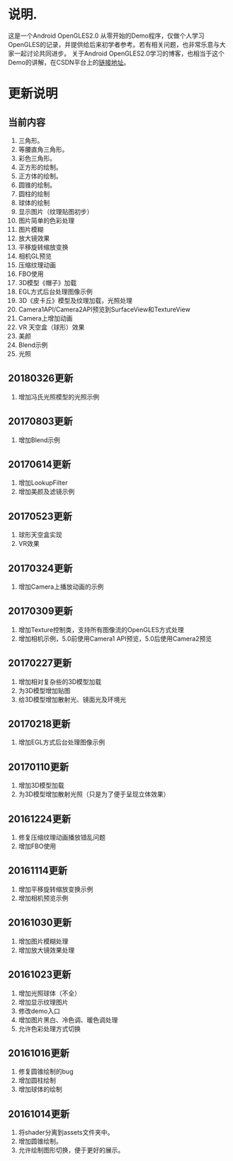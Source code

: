 # 说明.
这是一个Android OpenGLES2.0 从零开始的Demo程序，仅做个人学习OpenGLES的记录，并提供给后来初学者参考。若有相关问题，也非常乐意与大家一起讨论共同进步。
关于Android OpenGLES2.0学习的博客，也相当于这个Demo的讲解，在CSDN平台上的[链接地址](http://blog.csdn.net/junzia/article/category/6462864)。

# 更新说明
## 当前内容
1. 三角形。
2. 等腰直角三角形。
3. 彩色三角形。
4. 正方形的绘制。
5. 正方体的绘制。
6. 圆锥的绘制。
7. 圆柱的绘制
8. 球体的绘制
9. 显示图片（纹理贴图初步）
10. 图片简单的色彩处理
11. 图片模糊
12. 放大镜效果
13. 平移旋转缩放变换
14. 相机GL预览
15. 压缩纹理动画
16. FBO使用
17. 3D模型《帽子》加载
18. EGL方式后台处理图像示例
19. 3D《皮卡丘》模型及纹理加载，光照处理
20. Camera1API/Camera2API预览到SurfaceView和TextureView
21. Camera上增加动画
22. VR 天空盒（球形）效果
23. 美颜
24. Blend示例
25. 光照

## 20180326更新
1. 增加冯氏光照模型的光照示例

## 20170803更新
1. 增加Blend示例

## 20170614更新
1. 增加LookupFilter
2. 增加美颜及滤镜示例

## 20170523更新
1. 球形天空盒实现
2. VR效果

## 20170324更新
1. 增加Camera上播放动画的示例

## 20170309更新
1. 增加Texture控制类，支持所有图像流的OpenGLES方式处理
2. 增加相机示例，5.0前使用Camera1 API预览，5.0后使用Camera2预览

## 20170227更新
1. 增加相对复杂些的3D模型加载
2. 为3D模型增加贴图
3. 给3D模型增加散射光、镜面光及环境光

## 20170218更新
1. 增加EGL方式后台处理图像示例

## 20170110更新
1. 增加3D模型加载
2. 为3D模型增加散射光照（只是为了便于呈现立体效果）

## 20161224更新
1. 修复压缩纹理动画播放错乱问题
2. 增加FBO使用

## 20161114更新
1. 增加平移旋转缩放变换示例
2. 增加相机预览示例

## 20161030更新
1. 增加图片模糊处理
2. 增加放大镜效果处理

## 20161023更新
1. 增加光照球体（不全）
2. 增加显示纹理图片
3. 修改demo入口
4. 增加图片黑白、冷色调、暖色调处理
5. 允许色彩处理方式切换

## 20161016更新
1. 修复圆锥绘制的bug
2. 增加圆柱绘制
3. 增加球体的绘制

## 20161014更新
1. 将shader分离到assets文件夹中。
2. 增加圆锥绘制。
3. 允许绘制图形切换，便于更好的展示。
